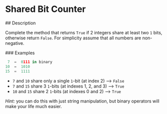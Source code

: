 # Shared Bit Counter

## Description

Complete the method that returns `True` if 2 integers share at least two `1` bits, otherwise return `False`. For simplicity assume that all numbers are non-negative.

### Examples

```python
 7  =  0111 in binary
10  =  1010
15  =  1111
```

* `7` and `10` share only a single `1`-bit (at index 2) --> `False`
* `7` and `15` share 3 `1`-bits (at indexes 1, 2, and 3) --> `True`
* `10` and `15` share 2 `1`-bits (at indexes 0 and 2) --> `True`

_Hint:_ you can do this with just string manipulation, but binary operators will make your life much easier.
